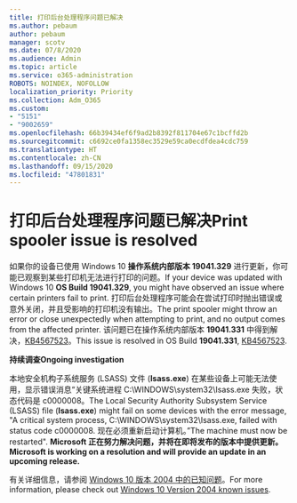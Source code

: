 ```yaml
---
title: 打印后台处理程序问题已解决
ms.author: pebaum
author: pebaum
manager: scotv
ms.date: 07/8/2020
ms.audience: Admin
ms.topic: article
ms.service: o365-administration
ROBOTS: NOINDEX, NOFOLLOW
localization_priority: Priority
ms.collection: Adm_O365
ms.custom:
- "5151"
- "9002659"
ms.openlocfilehash: 66b39434ef6f9ad2b8392f811704e67c1bcffd2b
ms.sourcegitcommit: c6692ce0fa1358ec3529e59ca0ecdfdea4cdc759
ms.translationtype: HT
ms.contentlocale: zh-CN
ms.lasthandoff: 09/15/2020
ms.locfileid: "47801831"
---
```

# <a name="print-spooler-issue-is-resolved"></a><span data-ttu-id="8058e-102">打印后台处理程序问题已解决</span><span class="sxs-lookup"><span data-stu-id="8058e-102">Print spooler issue is resolved</span></span>

<span data-ttu-id="8058e-103">如果你的设备已使用 Windows 10 **操作系统内部版本 19041.329** 进行更新，你可能已观察到某些打印机无法进行打印的问题。</span><span class="sxs-lookup"><span data-stu-id="8058e-103">If your device was updated with Windows 10  **OS Build 19041.329**, you might have observed an issue where certain printers fail to print.</span></span> <span data-ttu-id="8058e-104">打印后台处理程序可能会在尝试打印时抛出错误或意外关闭，并且受影响的打印机没有输出。</span><span class="sxs-lookup"><span data-stu-id="8058e-104">The print spooler might throw an error or close unexpectedly when attempting to print, and no output comes from the affected printer.</span></span> <span data-ttu-id="8058e-105">该问题已在操作系统内部版本 **19041.331** 中得到解决，[KB4567523](https://support.microsoft.com/help/4567523/windows-10-update-kb4567523)。</span><span class="sxs-lookup"><span data-stu-id="8058e-105">This issue is resolved in OS Build  **19041.331**, [KB4567523](https://support.microsoft.com/help/4567523/windows-10-update-kb4567523).</span></span>  

<span data-ttu-id="8058e-106">**持续调查**</span><span class="sxs-lookup"><span data-stu-id="8058e-106">**Ongoing investigation**</span></span>

<span data-ttu-id="8058e-107">本地安全机构子系统服务 (LSASS) 文件 (**Isass.exe**) 在某些设备上可能无法使用，显示错误消息“关键系统进程 C:\WINDOWS\system32\Isass.exe 失败，状态代码是 c0000008。</span><span class="sxs-lookup"><span data-stu-id="8058e-107">The Local Security Authority Subsystem Service (LSASS) file (**Isass.exe**) might fail on some devices with the error message, "A critical system process, C:\WINDOWS\system32\Isass.exe, failed with status code c0000008.</span></span> <span data-ttu-id="8058e-108">现在必须重新启动计算机。”</span><span class="sxs-lookup"><span data-stu-id="8058e-108">The machine must now be restarted".</span></span>  <span data-ttu-id="8058e-109">**Microsoft 正在努力解决问题，并将在即将发布的版本中提供更新。**</span><span class="sxs-lookup"><span data-stu-id="8058e-109">**Microsoft is working on a resolution and will provide an update in an upcoming release.**</span></span>

<span data-ttu-id="8058e-110">有关详细信息，请参阅 [Windows 10 版本 2004 中的已知问题](https://docs.microsoft.com/windows/release-information/status-windows-10-2004#442msgdesc)。</span><span class="sxs-lookup"><span data-stu-id="8058e-110">For more information, please check out  [Windows 10 Version 2004 known issues](https://docs.microsoft.com/windows/release-information/status-windows-10-2004#442msgdesc).</span></span>